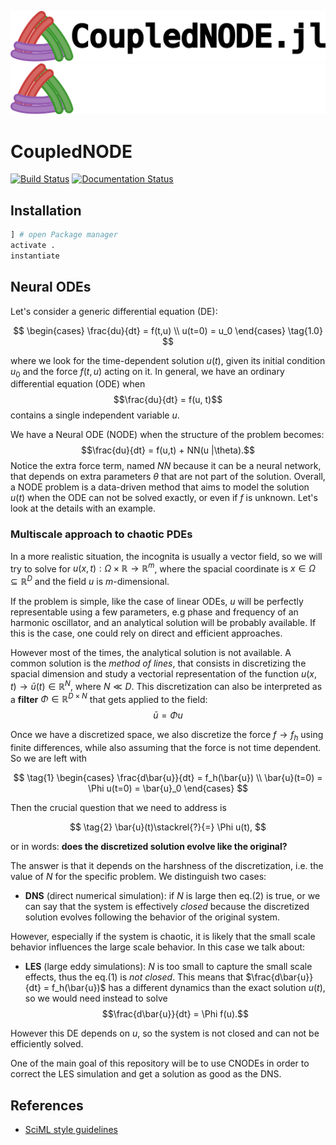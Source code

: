 ![CNODE banner](https://raw.githubusercontent.com/DEEPDIP-project/CoupledNODE.jl/main/assets/logo_black.png#gh-light-mode-only)
![CNODE banner](https://raw.githubusercontent.com/DEEPDIP-project/CoupledNODE.jl/main/assets/logo_white.png#gh-dark-mode-only)

# CoupledNODE

[![Build Status](https://github.com/DEEPDIP-project/CoupledNODE.jl/actions/workflows/CI.yml/badge.svg)](https://github.com/DEEPDIP-project/CoupledNODE.jl/actions/workflows/CI.yml)
[![Documentation Status](https://readthedocs.org/projects/gemdat/badge/?version=latest)](https://deepdip-project.github.io/CoupledNODE.jl/stable/)

## Installation

```julia
] # open Package manager
activate .
instantiate
```

## Neural ODEs

Let's consider a generic differential equation (DE):

$$
\begin{cases} \frac{du}{dt} = f(t,u) \\
u(t=0) = u_0 \end{cases} \tag{1.0}
$$

where we look for the time-dependent solution $u(t)$, given its initial condition $u_0$ and the force $f(t,u)$ acting on it.
In general, we have an ordinary differential equation (ODE) when $$\frac{du}{dt} = f(u, t)$$ contains a single independent variable $u$.

We have a Neural ODE (NODE) when the structure of the problem becomes: $$\frac{du}{dt} = f(u,t) + NN(u |\theta).$$ Notice the extra force term, named $NN$ because it can be a neural network, that depends on extra parameters $\theta$ that are not part of the solution. Overall, a NODE problem is a data-driven method that aims to model the solution $u(t)$ when the ODE can not be solved exactly, or even if $f$ is unknown. Let's look at the details with an example.

### Multiscale approach to chaotic PDEs
In a more realistic situation, the incognita is usually a vector field, so we will try to solve for $u(x,t): \Omega \times \mathbb{R} \rightarrow \mathbb{R}^m$, where the spacial coordinate is $x\in \Omega \subseteq \mathbb{R}^D$ and the field $u$ is $m$-dimensional.

If the problem is simple, like the case of linear ODEs, $u$ will be perfectly representable using a few parameters, e.g phase and frequency of an harmonic oscillator, and an analytical solution will be probably available.
If this is the case, one could rely on direct and efficient approaches.

However most of the times, the analytical solution is not available. A common solution is the *method of lines*, that consists in discretizing the spacial dimension and study a vectorial representation of the function $u(x,t) \rightarrow \bar{u}(t)\in \mathbb{R}^N$, where $N\ll D$. This discretization can also be interpreted as a **filter** $\Phi\in\mathbb{R}^{D\times N}$ that gets applied to the field:
$$\bar{u}= \Phi u$$

Once we have a discretized space, we also discretize the force $f\rightarrow f_h$ using finite differences, while also assuming that the force is not time dependent. So we are left with

$$
\tag{1}
\begin{cases}
\frac{d\bar{u}}{dt} = f_h(\bar{u}) \\
\bar{u}(t=0) = \Phi u(t=0) = \bar{u}_0
\end{cases}
$$

Then the crucial question that we need to address is

$$
\tag{2}
\bar{u}(t)\stackrel{?}{=} \Phi u(t),
$$

or in words: **does the discretized solution evolve like the original?**

The answer is that it depends on the harshness of the discretization, i.e. the value of $N$ for the specific problem.
We distinguish two cases:
* **DNS** (direct numerical simulation): if $N$ is large then eq.(2) is true, or we can say that the system is effectively *closed* because the discretized solution evolves following the behavior of the original system.

However, especially if the system is chaotic, it is likely that the small scale behavior influences the large scale behavior. In this case we talk about:
* **LES** (large eddy simulations): $N$ is too small to capture the small scale effects, thus the eq.(1) is *not closed*. This means that $\frac{d\bar{u}}{dt} = f_h(\bar{u})$ has a different dynamics than the exact solution $u(t)$, so we would need instead to solve $$\frac{d\bar{u}}{dt} = \Phi f(u).$$

However this DE depends on $u$, so the system is not closed and can not be efficiently solved.

One of the main goal of this repository will be to use CNODEs in order to correct the LES simulation and get a solution as good as the DNS.

## References

* [SciML style guidelines](https://github.com/SciML/SciMLStyle)
